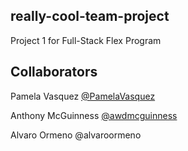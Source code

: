 
## really-cool-team-project

Project 1 for Full-Stack Flex Program

## Collaborators


Pamela Vasquez [@PamelaVasquez](https://github.com/PamelaVasquez)

Anthony McGuinness [@awdmcguinness](https://github.com/awdmcguinness)


Alvaro Ormeno @alvaroormeno


